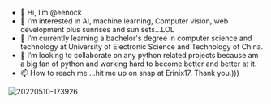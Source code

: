 - 👋 Hi, I’m @eenock
- 👀 I’m interested in AI, machine learning, Computer vision, web development plus sunrises and sun sets...LOL
- 🌱 I’m currently learning a bachelor's degree in computer science and technology at University of Electronic Science and Technology of China.
- 💞️ I’m looking to collaborate on any python related projects because am a big fan of python and working hard to become better and better at it.
- 📫 How to reach me ...hit me up on snap at Erinix17. Thank you.)))  

<!---
eenock/eenock is a ✨ special ✨ repository because its `README.md` (this file) appears on your GitHub profile.
You can click the Preview link to take a look at your changes.
--->
![20220510-173926](https://user-images.githubusercontent.com/105298887/167655155-5afb8dce-200c-4153-b324-292cc701b126.jpg)
